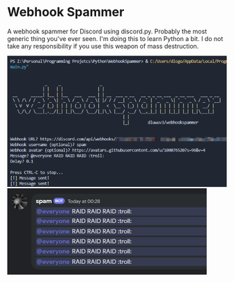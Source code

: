 # Webhook Spammer

A webhook spammer for Discord using discord.py. Probably the most generic thing you've ever seen. I'm doing this to learn Python a bit. I do not take any responsibility if you use this weapon of mass destruction.

![screenshot1](screenshot1.png)
![screenshot2](screenshot2.png)